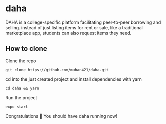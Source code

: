 # daha
DAHA is a college-specific platform facilitating peer-to-peer borrowing and selling. instead of just listing items for rent or sale, like a traditional marketplace app, students can also request items they need.
## How to clone

Clone the repo
```
git clone https://github.com/muhan421/daha.git
```

cd into the just created project and install dependencies with yarn
```
cd daha && yarn
```


Run the project
```
expo start
```

Congratulations 🎉 You should have daha running now!


